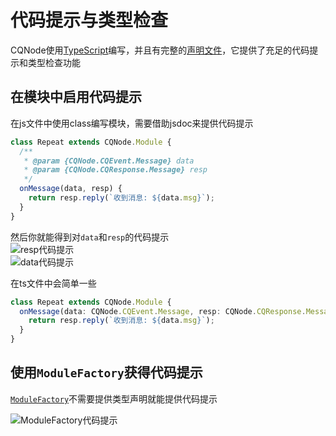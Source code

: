 # 代码提示与类型检查

CQNode使用[TypeScript](https://www.tslang.cn)编写，并且有完整的[声明文件](https://github.com/dislido/cqnode/blob/master/index.d.ts)，它提供了充足的代码提示和类型检查功能

## 在模块中启用代码提示

在js文件中使用class编写模块，需要借助jsdoc来提供代码提示
```javascript
class Repeat extends CQNode.Module {
  /**
   * @param {CQNode.CQEvent.Message} data 
   * @param {CQNode.CQResponse.Message} resp 
   */
  onMessage(data, resp) {
    return resp.reply(`收到消息: ${data.msg}`);
  }
}
```
然后你就能得到对`data`和`resp`的代码提示  
![resp代码提示](cqnode/assets/img/typeinferrence-1.png)  
![data代码提示](cqnode/assets/img/typeinferrence-2.png)

在ts文件中会简单一些
```typescript
class Repeat extends CQNode.Module {
  onMessage(data: CQNode.CQEvent.Message, resp: CQNode.CQResponse.Message) {
    return resp.reply(`收到消息: ${data.msg}`);
  }
}
```

## 使用`ModuleFactory`获得代码提示
[`ModuleFactory`](/cqnode/docs/modulefactory)不需要提供类型声明就能提供代码提示  

![ModuleFactory代码提示](cqnode/assets/img/typeinferrence-3.png)
